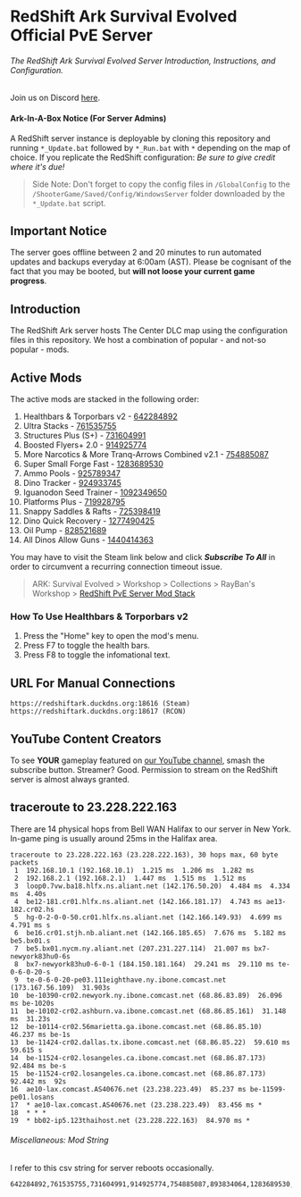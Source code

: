 # RedShift Ark Survival Evolved Official PvE Server
###### The RedShift Ark Survival Evolved Server Introduction, Instructions, and Configuration.
Join us on Discord [here](https://discord.gg/vrkuGZf).

#### Ark-In-A-Box Notice (For Server Admins)
A RedShift server instance is deployable by cloning this repository and running `*_Update.bat` followed by `*_Run.bat` with `*` depending on the map of choice. If you replicate the RedShift configuration: *Be sure to give credit where it's due!* 
> Side Note: Don't forget to copy the config files in `/GlobalConfig` to the `/ShooterGame/Saved/Config/WindowsServer` folder downloaded by the `*_Update.bat` script.


## Important Notice
The server goes offline between 2 and 20 minutes to run automated updates and backups everyday at 6:00am (AST). Please be cognisant of the fact that you may be booted, but **will not loose your current game progress**.


## Introduction
The RedShift Ark server hosts The Center DLC map using the configuration files in this repository. We host a combination of popular - and not-so popular - mods.


## Active Mods
The active mods are stacked in the following order:
1. Healthbars & Torporbars v2 - [642284892](https://steamcommunity.com/sharedfiles/filedetails/?id=642284892)
2. Ultra Stacks - [761535755](https://steamcommunity.com/sharedfiles/filedetails/?id=761535755)
3. Structures Plus (S+) - [731604991](https://steamcommunity.com/sharedfiles/filedetails/?id=731604991)
4. Boosted Flyers+ 2.0 - [914925774](https://steamcommunity.com/sharedfiles/filedetails/?id=914925774)
5. More Narcotics & More Tranq-Arrows Combined v2.1 - [754885087](https://steamcommunity.com/sharedfiles/filedetails/?id=754885087)
6. Super Small Forge Fast - [1283689530](https://steamcommunity.com/sharedfiles/filedetails/?id=1283689530)
7. Ammo Pools - [925789347](https://steamcommunity.com/sharedfiles/filedetails/?id=925789347)
8. Dino Tracker - [924933745](https://steamcommunity.com/sharedfiles/filedetails/?id=924933745)
9. Iguanodon Seed Trainer - [1092349650](https://steamcommunity.com/sharedfiles/filedetails/?id=1092349650)
10. Platforms Plus - [719928795](https://steamcommunity.com/sharedfiles/filedetails/?id=719928795)
11. Snappy Saddles & Rafts - [725398419](https://steamcommunity.com/sharedfiles/filedetails/?id=725398419)
12. Dino Quick Recovery - [1277490425](https://steamcommunity.com/sharedfiles/filedetails/?id=1277490425)
13. Oil Pump - [828521689](https://steamcommunity.com/sharedfiles/filedetails/?id=828521689)
14. All Dinos Allow Guns - [1440414363](https://steamcommunity.com/sharedfiles/filedetails/?id=1440414363)

You may have to visit the Steam link below and click **_Subscribe To All_** in order to circumvent a recurring connection timeout issue.

> ARK: Survival Evolved > Workshop > Collections > RayBan's Workshop > [RedShift PvE Server Mod Stack](http://steamcommunity.com/sharedfiles/filedetails/?id=1138050972)

### How To Use Healthbars & Torporbars v2
1. Press the "Home" key to open the mod's menu.
2. Press F7 to toggle the health bars.
3. Press F8 to toggle the infomational text.

## URL For Manual Connections
```
https://redshiftark.duckdns.org:18616 (Steam)
https://redshiftark.duckdns.org:18617 (RCON)
```


## YouTube Content Creators
To see **YOUR** gameplay featured on [our YouTube channel](https://www.youtube.com/playlist?list=PLxIRzMPoI2z4SOF3JibqpRcVDI0GypXvg), smash the subscribe button. Streamer? Good. Permission to stream on the RedShift server is almost always granted.


## traceroute to 23.228.222.163
There are 14 physical hops from Bell WAN Halifax to our server in New York. In-game ping is usually around 25ms in the Halifax area. 
```
traceroute to 23.228.222.163 (23.228.222.163), 30 hops max, 60 byte packets
 1  192.168.10.1 (192.168.10.1)  1.215 ms  1.206 ms  1.282 ms
 2  192.168.2.1 (192.168.2.1)  1.447 ms  1.515 ms  1.512 ms
 3  loop0.7vw.ba18.hlfx.ns.aliant.net (142.176.50.20)  4.484 ms  4.334 ms  4.40s
 4  be12-181.cr01.hlfx.ns.aliant.net (142.166.181.17)  4.743 ms ae13-182.cr02.hs
 5  hg-0-2-0-0-50.cr01.hlfx.ns.aliant.net (142.166.149.93)  4.699 ms  4.791 ms s
 6  be16.cr01.stjh.nb.aliant.net (142.166.185.65)  7.676 ms  5.182 ms be5.bx01.s
 7  be5.bx01.nycm.ny.aliant.net (207.231.227.114)  21.007 ms bx7-newyork83hu0-6s
 8  bx7-newyork83hu0-6-0-1 (184.150.181.164)  29.241 ms  29.110 ms te-0-6-0-20-s
 9  te-0-6-0-20-pe03.111eighthave.ny.ibone.comcast.net (173.167.56.109)  31.903s
10  be-10390-cr02.newyork.ny.ibone.comcast.net (68.86.83.89)  26.096 ms be-1020s
11  be-10102-cr02.ashburn.va.ibone.comcast.net (68.86.85.161)  31.148 ms  31.23s
12  be-10114-cr02.56marietta.ga.ibone.comcast.net (68.86.85.10)  46.237 ms be-1s
13  be-11424-cr02.dallas.tx.ibone.comcast.net (68.86.85.22)  59.610 ms  59.615 s
14  be-11524-cr02.losangeles.ca.ibone.comcast.net (68.86.87.173)  92.484 ms be-s
15  be-11524-cr02.losangeles.ca.ibone.comcast.net (68.86.87.173)  92.442 ms  92s
16  ae10-lax.comcast.AS40676.net (23.238.223.49)  85.237 ms be-11599-pe01.losans
17  * ae10-lax.comcast.AS40676.net (23.238.223.49)  83.456 ms *
18  * * *
19  * bb02-ip5.123thaihost.net (23.228.222.163)  84.970 ms *
```


###### Miscellaneous: Mod String
I refer to this csv string for server reboots occasionally. 
```
642284892,761535755,731604991,914925774,754885087,893834064,1283689530,925789347,924933745,1092349650,1148802682,719928795,725398419,929085067,1277490425
```
